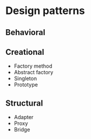 # Design patterns

## Behavioral

## Creational
* Factory method
* Abstract factory
* Singleton
* Prototype

## Structural
* Adapter
* Proxy
* Bridge